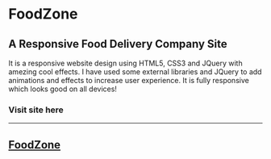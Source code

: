 # FoodZone

## A Responsive Food Delivery Company Site

It is a responsive website design using HTML5, CSS3 and JQuery with amezing cool effects.
I have used some external libraries and JQuery to add animations and effects to increase user experience.
It is fully responsive which looks good on all devices!

### Visit site here
------------------------------------------------------------------------------------------
[FoodZone](https://ajaykharat-code.github.io/FoodZone/)
------------------------------------------------------------------------------------------


